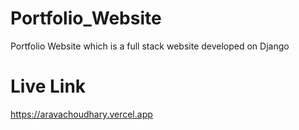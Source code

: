 # Portfolio_Website
Portfolio Website which is a full stack website developed on Django

# Live Link
https://aravachoudhary.vercel.app
